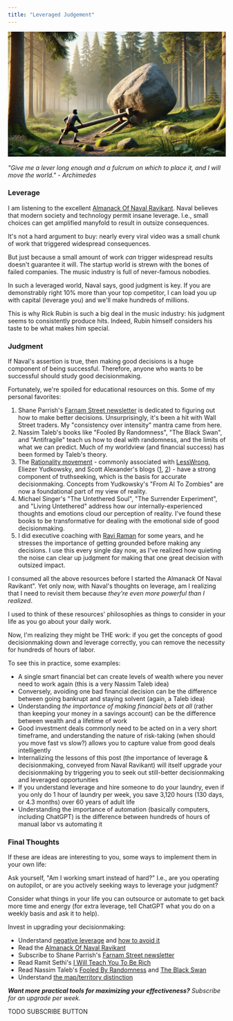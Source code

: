 ```yaml
---
title: "Leveraged Judgement"
---
```


![](./image.png)

_"Give me a lever long enough and a fulcrum on which to place it, and I will move the world." - Archimedes_

### Leverage
I am listening to the excellent [Almanack Of Naval Ravikant][navalmanack]. Naval believes that modern society and technology permit insane leverage. I.e., small choices can get amplified manyfold to result in outsize consequences. 

It's not a hard argument to buy: nearly every viral video was a small chunk of work that triggered widespread consequences.

But just because a small amount of work _can_ trigger widespread results doesn't guarantee it will. The startup world is strewn with the bones of failed companies. The music industry is full of never-famous nobodies.

In such a leveraged world, Naval says, good judgment is key. If you are demonstrably right 10% more than your top competitor, I can load you up with capital (leverage you) and we'll make hundreds of millions.

This is why Rick Rubin is such a big deal in the music industry: his judgment seems to consistently produce hits. Indeed, Rubin himself considers his taste to be what makes him special.

### Judgment
If Naval's assertion is true, then making good decisions is a huge component of being successful. Therefore, anyone who wants to be successful should study good decisionmaking.

Fortunately, we're spoiled for educational resources on this. Some of my personal favorites:

1. Shane Parrish's [Farnam Street newsletter][farnam-street] is dedicated to figuring out how to make better decisions. Unsurprisingly, it's been a hit with Wall Street traders. My "consistency over intensity" mantra came from here.
1. Nassim Taleb's books like "Fooled By Randomness", "The Black Swan", and "Antifragile" teach us how to deal with randomness, and the limits of what we can predict. Much of my worldview (and financial success) has been formed by Taleb's theory.
1. The [Rationality movement](https://www.lesswrong.com/tag/rationalist-movement) - commonly associated with [LessWrong](https://www.lesswrong.com/), Eliezer Yudkowsky, and Scott Alexander's blogs ([1](https://slatestarcodex.com/), [2](https://www.astralcodexten.com/)) - have a strong component of truthseeking, which is the basis for accurate decisionmaking. Concepts from Yudkowsky's "From AI To Zombies" are now a foundational part of my view of reality.
1. Michael Singer's "The Untethered Soul", "The Surrender Experiment", and "Living Untethered" address how our internally-experienced thoughts and emotions cloud our perception of reality. I've found these books to be transformative for dealing with the emotional side of good decisionmaking.
1. I did executive coaching with [Ravi Raman](https://raviraman.com/) for some years, and he stresses the importance of getting grounded before making any decisions. I use this every single day now, as I've realized how quieting the noise can clear up judgment for making that one great decision with outsized impact.

I consumed all the above resources before I started the Almanack Of Naval Ravikant". Yet only now, with Naval's thoughts on leverage, am I realizing that I need to revisit them because _they're even more powerful than I realized_. 

I used to think of these resources' philosophies as things to consider in your life as you go about your daily work. 

Now, I'm realizing they might be THE work: if you get the concepts of good decisionmaking down and leverage correctly, you can remove the necessity for hundreds of hours of labor.

To see this in practice, some examples:

- A single smart financial bet can create levels of wealth where you never need to work again (this is a very Nassim Taleb idea)
- Conversely, avoiding one bad financial decision can be the difference between going bankrupt and staying solvent (again, a Taleb idea)
- Understanding _the importance of making financial bets at all_ (rather than keeping your money in a savings account) can be the difference between wealth and a lifetime of work
- Good investment deals commonly need to be acted on in a very short timeframe, and understanding the nature of risk-taking (when should you move fast vs slow?) allows you to capture value from good deals intelligently
- Internalizing the lessons of this post (the importance of leverage & decisionmaking, conveyed from Naval Ravikant) will itself upgrade your decisionmaking by triggering you to seek out still-better decisionmaking and leveraged opportunities
- If you understand leverage and hire someone to do your laundry, even if you only do 1 hour of laundry per week, you save 3,120 hours (130 days, or 4.3 months) over 60 years of adult life
- Understanding the importance of automation (basically computers, including ChatGPT) is the difference between hundreds of hours of manual labor vs automating it

### Final Thoughts
If these are ideas are interesting to you, some ways to implement them in your own life:

Ask yourself, "Am I working smart instead of hard?" I.e., are you operating on autopilot, or are you actively seeking ways to leverage your judgment?

Consider what things in your life you can outsource or automate to get back more time and energy (for extra leverage, tell ChatGPT what you do on a weekly basis and ask it to help).

Invest in upgrading your decisionmaking:

- Understand [negative leverage](https://mieubrisse.substack.com/p/shattered-glass-and-negative-leverage) and [how to avoid it](https://mieubrisse.substack.com/p/first-do-nothing)
- Read the [Almanack Of Naval Ravikant](https://www.navalmanack.com/)
- Subscribe to Shane Parrish's [Farnam Street newsletter][farnam-street]
- Read Ramit Sethi's [I Will Teach You To Be Rich](https://www.iwillteachyoutoberich.com/)
- Read Nassim Taleb's [Fooled By Randomness](https://www.amazon.com/Fooled-Randomness-Hidden-Markets-Incerto/dp/0812975219) and [The Black Swan](https://www.amazon.com/Black-Swan-Improbable-Robustness-Fragility/dp/081297381X)
- Understand [the map/territory distinction](https://www.lesswrong.com/posts/KJ9MFBPwXGwNpadf2/skill-the-map-is-not-the-territory)

<!-- TODO link to first, do nothing -->
<!-- TODO link to the article on using ChatGPT to leverage your thinking when it's ready -->

_**Want more practical tools for maximizing your effectiveness?** Subscribe for an upgrade per week._

TODO SUBSCRIBE BUTTON

<!--------------------- ONLY LINKS BELOW HERE ------------------------>

[navalmanack]: https://www.navalmanack.com/
[farnam-street]: https://fs.blog/
